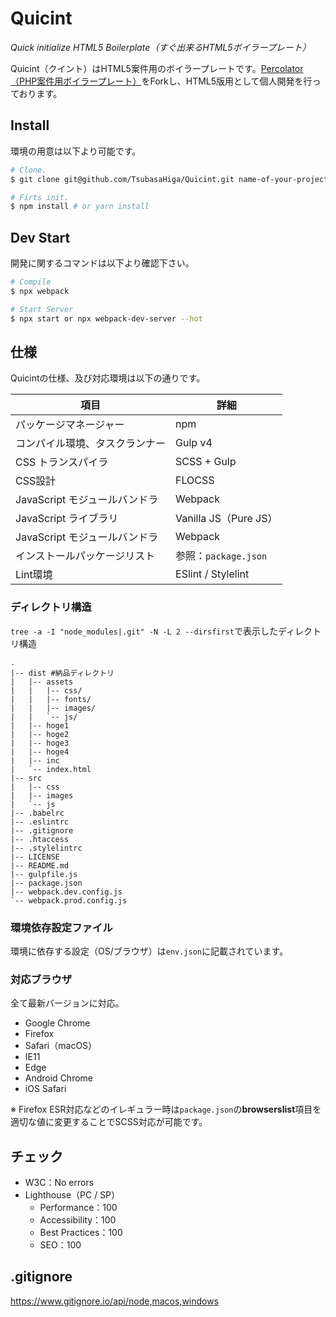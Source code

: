 # Quicint
*Quick initialize HTML5 Boilerplate（すぐ出来るHTML5ボイラープレート）*

Quicint（クイント）はHTML5案件用のボイラープレートです。[Percolator（PHP案件用ボイラープレート）](https://github.com/TsubasaHiga/Percolator)をForkし、HTML5版用として個人開発を行っております。

## Install

環境の用意は以下より可能です。

``` bash
# Clone.
$ git clone git@github.com/TsubasaHiga/Quicint.git name-of-your-project

# Firts init.
$ npm install # or yarn install
```

## Dev Start

開発に関するコマンドは以下より確認下さい。

``` bash
# Compile
$ npx webpack

# Start Server
$ npx start or npx webpack-dev-server --hot
```

## 仕様

Quicintの仕様、及び対応環境は以下の通りです。

| 項目 | 詳細 |
| --- | --- |
| パッケージマネージャー | npm |
| コンパイル環境、タスクランナー | Gulp v4 |
| CSS トランスパイラ | SCSS + Gulp |
| CSS設計 | FLOCSS |
| JavaScript モジュールバンドラ | Webpack |
| JavaScript ライブラリ | Vanilla JS（Pure JS） |
| JavaScript モジュールバンドラ | Webpack |
| インストールパッケージリスト | 参照：`package.json` |
| Lint環境 | ESlint / Stylelint |

### ディレクトリ構造

`tree -a -I "node_modules|.git" -N -L 2 --dirsfirst`で表示したディレクトリ構造

```
.
|-- dist #納品ディレクトリ
|   |-- assets
|   |   |-- css/
|   |   |-- fonts/
|   |   |-- images/
|   |   `-- js/
|   |-- hoge1
|   |-- hoge2
|   |-- hoge3
|   |-- hoge4
|   |-- inc
|   `-- index.html
|-- src
|   |-- css
|   |-- images
|   `-- js
|-- .babelrc
|-- .eslintrc
|-- .gitignore
|-- .htaccess
|-- .stylelintrc
|-- LICENSE
|-- README.md
|-- gulpfile.js
|-- package.json
|-- webpack.dev.config.js
`-- webpack.prod.config.js
```

### 環境依存設定ファイル

環境に依存する設定（OS/ブラウザ）は`env.json`に記載されています。

### 対応ブラウザ

全て最新バージョンに対応。

- Google Chrome
- Firefox
- Safari（macOS）
- IE11
- Edge
- Android Chrome
- iOS Safari

※ Firefox ESR対応などのイレギュラー時は`package.json`の**browserslist**項目を適切な値に変更することでSCSS対応が可能です。

## チェック

- W3C：No errors
- Lighthouse（PC / SP）
  - Performance：100
  - Accessibility：100
  - Best Practices：100
  - SEO：100

## .gitignore
https://www.gitignore.io/api/node,macos,windows
